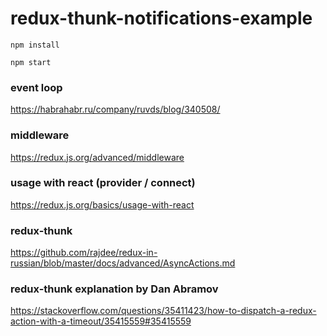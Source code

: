 # redux-thunk-notifications-example

```npm install```

```npm start```

### event loop
https://habrahabr.ru/company/ruvds/blog/340508/

### middleware

https://redux.js.org/advanced/middleware

### usage with react (provider / connect)

https://redux.js.org/basics/usage-with-react

### redux-thunk

https://github.com/rajdee/redux-in-russian/blob/master/docs/advanced/AsyncActions.md

### redux-thunk explanation by Dan Abramov

https://stackoverflow.com/questions/35411423/how-to-dispatch-a-redux-action-with-a-timeout/35415559#35415559



